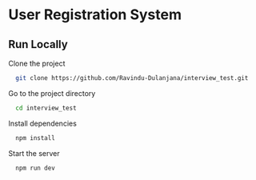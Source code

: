 
# User Registration System




## Run Locally

Clone the project

```bash
  git clone https://github.com/Ravindu-Dulanjana/interview_test.git
```

Go to the project directory

```bash
  cd interview_test
```

Install dependencies

```bash
  npm install
```

Start the server

```bash
  npm run dev
```

